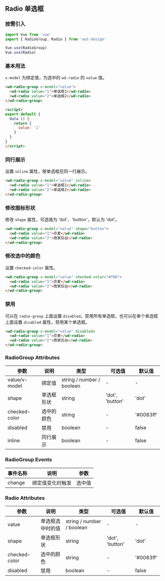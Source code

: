 ## Radio 单选框

### 按需引入

```javascript
import Vue from 'vue'
import { RadioGroup, Radio } from 'wot-design'

Vue.use(RadioGroup)
Vue.use(Radio)
```

### 基本用法

`v-model` 为绑定值，为选中的 `wd-radio` 的 `value` 值。

```html
<wd-radio-group v-model="value">
  <wd-radio value="1">单选框1</wd-radio>
  <wd-radio value="2">单选框2</wd-radio>
</wd-radio-group>

<script>
export default {
  data () {
    return {
      value: '1'
    }
  }
}
</script>
```

### 同行展示

设置 `inline` 属性，使单选框在同一行展示。

```html
<wd-radio-group v-model="value" inline>
  <wd-radio value="1">单选框1</wd-radio>
  <wd-radio value="2">单选框2</wd-radio>
</wd-radio-group>
```

### 修改图标形状

修改 `shape` 属性，可选值为 'dot'、'button'，默认为 'dot'。

```html
<wd-radio-group v-model="value" shape="button">
  <wd-radio value="1">京麦</wd-radio>
  <wd-radio value="2">商家后台</wd-radio>
</wd-radio-group>
```

### 修改选中的颜色

设置 `checked-color` 属性。

```html
<wd-radio-group v-model="value" checked-color="#f00">
  <wd-radio value="1">京麦</wd-radio>
  <wd-radio value="2">商家后台</wd-radio>
</wd-radio-group>
```

### 禁用

可以在 `radio-group` 上面设置 `disabled`，禁用所有单选框，也可以在单个单选框上面设置 `disabled` 属性，禁用某个单选框。

```html
<wd-radio-group v-model="value" disabled>
  <wd-radio value="1">京麦</wd-radio>
  <wd-radio value="2">商家后台</wd-radio>
</wd-radio-group>
```

### RadioGroup Attributes
| 参数      | 说明                                 | 类型      | 可选值       | 默认值   |
|---------- |------------------------------------ |---------- |------------- |-------- |
| value/v-model | 绑定值 | string / number / boolean | - | - |
| shape | 单选框形状 | string | 'dot', 'button' | 'dot' |
| checked-color | 选中的颜色 | string | - | '#0083ff' |
| disabled | 禁用 | boolean | - | false |
| inline | 同行展示 | boolean | - | false |

### RadioGroup Events

| 事件名称      | 说明                                 | 参数     |
|------------- |------------------------------------ |--------- |
| change | 绑定值变化时触发 | 选中值 |

### Radio Attributes

| 参数      | 说明                                 | 类型      | 可选值       | 默认值   |
|---------- |------------------------------------ |---------- |------------- |-------- |
| value | 单选框选中时的值 | string / number / boolean | - | - |
| shape | 单选框形状 | string | 'dot', 'button' | 'dot' |
| checked-color | 选中的颜色 | string | - | '#0083ff' |
| disabled | 禁用 | boolean | - | false |